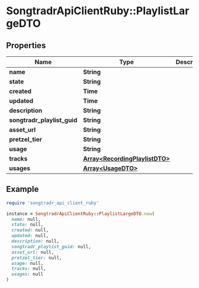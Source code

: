 # SongtradrApiClientRuby::PlaylistLargeDTO

## Properties

| Name | Type | Description | Notes |
| ---- | ---- | ----------- | ----- |
| **name** | **String** |  |  |
| **state** | **String** |  | [optional] |
| **created** | **Time** |  | [optional] |
| **updated** | **Time** |  | [optional] |
| **description** | **String** |  | [optional] |
| **songtradr_playlist_guid** | **String** |  | [optional] |
| **asset_url** | **String** |  | [optional] |
| **pretzel_tier** | **String** |  | [optional] |
| **usage** | **String** |  | [optional] |
| **tracks** | [**Array&lt;RecordingPlaylistDTO&gt;**](RecordingPlaylistDTO.md) |  | [optional] |
| **usages** | [**Array&lt;UsageDTO&gt;**](UsageDTO.md) |  | [optional] |

## Example

```ruby
require 'songtradr_api_client_ruby'

instance = SongtradrApiClientRuby::PlaylistLargeDTO.new(
  name: null,
  state: null,
  created: null,
  updated: null,
  description: null,
  songtradr_playlist_guid: null,
  asset_url: null,
  pretzel_tier: null,
  usage: null,
  tracks: null,
  usages: null
)
```

